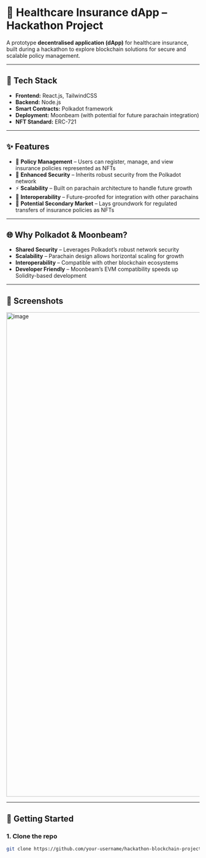 # 🏥 Healthcare Insurance dApp – Hackathon Project

A prototype **decentralised application (dApp)** for healthcare insurance, built during a hackathon to explore blockchain solutions for secure and scalable policy management.  

---

## 🔧 Tech Stack
- **Frontend:** React.js, TailwindCSS  
- **Backend:** Node.js  
- **Smart Contracts:** Polkadot framework  
- **Deployment:** Moonbeam (with potential for future parachain integration)  
- **NFT Standard:** ERC-721  

---

## ✨ Features
- 📑 **Policy Management** – Users can register, manage, and view insurance policies represented as NFTs  
- 🔐 **Enhanced Security** – Inherits robust security from the Polkadot network  
- ⚡ **Scalability** – Built on parachain architecture to handle future growth  
- 🔗 **Interoperability** – Future-proofed for integration with other parachains  
- 💱 **Potential Secondary Market** – Lays groundwork for regulated transfers of insurance policies as NFTs  

---

## 🌐 Why Polkadot & Moonbeam?
- **Shared Security** – Leverages Polkadot’s robust network security  
- **Scalability** – Parachain design allows horizontal scaling for growth  
- **Interoperability** – Compatible with other blockchain ecosystems  
- **Developer Friendly** – Moonbeam’s EVM compatibility speeds up Solidity-based development  

---

## 📸 Screenshots
<img width="1921" height="1262" alt="image" src="https://github.com/user-attachments/assets/3407c755-8f72-4057-861d-0ccc1759288a" />


---

## 🚀 Getting Started

### 1. Clone the repo
```bash
git clone https://github.com/your-username/hackathon-blockchain-project.git
